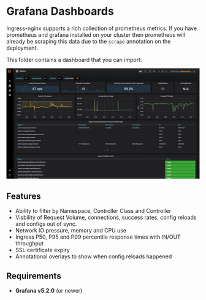 # Grafana Dashboards
Ingress-nginx supports a rich collection of prometheus metrics.  If you have prometheus and grafana installed on your cluster then prometheus will already be scraping this data due to the `scrape` annotation on the deployment.

This folder contains a dashboard that you can import:

![Dashboard](screenshot.png)

## Features

  - Ability to filter by Namespace, Controller Class and Controller
  - Visbility of Request Volume, connections, success rates, config reloads and configs out of sync.
  - Network IO pressure, memory and CPU use
  - Ingress P50, P95 and P99 percentile response times with IN/OUT throughput
  - SSL certificate expiry 
  - Annotational overlays to show when config reloads happened

## Requirements

  - **Grafana v5.2.0** (or newer)
